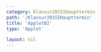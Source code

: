 ```yaml
---
category: Klausur2015IHaupttermin
path: '/Klausur2015IHaupttermin'
title: 'AppletB2'
type: 'Applet'

layout: nil
---
```

<link type="text/css" href="https://cdnjs.cloudflare.com/ajax/libs/jsxgraph/0.99.6/jsxgraph.css"><link rel="stylesheet" type="text/css" href="//cdnjs.cloudflare.com/ajax/libs/jsxgraph/0.99.7/jsxgraph.css" />
<div id="89d9fc34-2fc6-4d01-a797-ca698807be03" class="jxgbox" style="width:500px; height:500px">
<script type="text/javascript">
    (function() {
	var board = JXG.JSXGraph.initBoard('89d9fc34-2fc6-4d01-a797-ca698807be03', {
                boundingbox: [-10, 10, 5, -5],
                axis: false
                
            });
 
var C = board.create('point', [2.12,2.12], {fixed:true, name:'C'});

var B = board.create('point', [-2.12,-2.12], {fixed:true, name:'B'});

var L = board.create('point', [0,0], {fixed:true, name:'L'});

var K = board.create('point', [-6,0], {fixed:true, name:'K'});

var D = board.create('point', [1.41-6,1.41], {fixed:true, name:'D'});

var A = board.create('point', [-1.41-6,-1.41], {fixed:true, name:'A'});

var E = board.create('point', [-1.41-6,-1.41+7], {fixed:true, name:'E'});

var H = board.create('point', [1.41-6,1.41+7], {fixed:true, name:'H'});

var G = board.create('point', [2.12,2.12+7], {fixed:true, name:'G'});

var F = board.create('point', [-2.12,-2.12+7], {fixed:true, name:'F'});

var BC = board.create('line', [B, C], {straightFirst:false, straightLast:false});

var BA = board.create('line', [B, A], {straightFirst:false, straightLast:false});

var BF = board.create('line', [B, F], {straightFirst:false, straightLast:false});

var GF = board.create('line', [G, F], {straightFirst:false, straightLast:false});

var EF = board.create('line', [E, F], {straightFirst:false, straightLast:false});

var EH = board.create('line', [E, H], {straightFirst:false, straightLast:false});

var EA = board.create('line', [E, A], {straightFirst:false, straightLast:false});

var DA = board.create('line', [D, A], {straightFirst:false, straightLast:false});

var DC = board.create('line', [D, C], {straightFirst:false, straightLast:false});

var DH = board.create('line', [D, H], {straightFirst:false, straightLast:false});

var GH = board.create('line', [G, H], {straightFirst:false, straightLast:false});

var GC = board.create('line', [G, C], {straightFirst:false, straightLast:false});

var KL = board.create('line', [K, L], {straightFirst:false, straightLast:false});

var M = board.create('midpoint', [EH], {name:'M'});

var N = board.create('midpoint', [GF], {name:'N'});

var MN = board.create('line', [M, N], {straightFirst:false, straightLast:false});

var S = board.create('point', [-4,7], {name:'S', fixed:true});

var KS = board.create('line', [K, S], {straightFirst:false, straightLast:false});

var P = board.create('glider', [KS], {name:'P', color:'orange'});


var PL = board.create('line', [P, L], {straightFirst:false, straightLast:false, color:'green'});

var PA = board.create('line', [P, A], {straightFirst:false, straightLast:false, color:'green'});

var PB = board.create('line', [P, B], {straightFirst:false, straightLast:false, color:'green'});

var PC = board.create('line', [P, C], {straightFirst:false, straightLast:false, color:'green'});

var PD = board.create('line', [P, D], {straightFirst:false, straightLast:false, color:'green'});

var T = board.create('point', [function(){return P.X()},0], {name:'T', color:'green'});

var PT = board.create('line', [P, T], {straightFirst:false, straightLast:false, color:'green'});
var PLK=board.create('angle',[P,L,K], {radius:2, name:'&phi;'});
board.create('text', [-4.5,10,'&phi;='])
board.create('text', [-3.5,10,function(){return PLK.Value()*180/Math.PI}])
board.create('text', [-5,-4,'M I 2015 HT B 2'], {fontsize: 18});
 })(); </script>
  </div>
